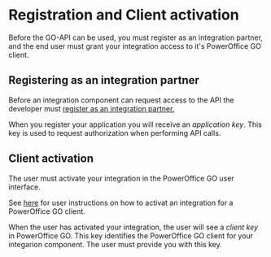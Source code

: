 Registration and Client activation
==================================

Before the GO-API can be used, you must register as an integration partner, and the end user must grant your integration access to it's PowerOffice GO client. 

## Registering as an integration partner

Before an integration component can request access to the API the developer must [register as an integration partner.](http://api.poweroffice.net/register)

When you register your application you will receive an *application key*. This key is used to request authorization when performing API calls.

## Client activation

The user must activate your integration in the PowerOffice GO user interface.

See [here](todo:) for user instructions on how to activat an integration for a PowerOffice GO client. 

When the user has activated your integration, the user will see a *client key* in PowerOffice GO. This key identifies the PowerOffice GO client for your integarion component. The user must provide you with this key.
